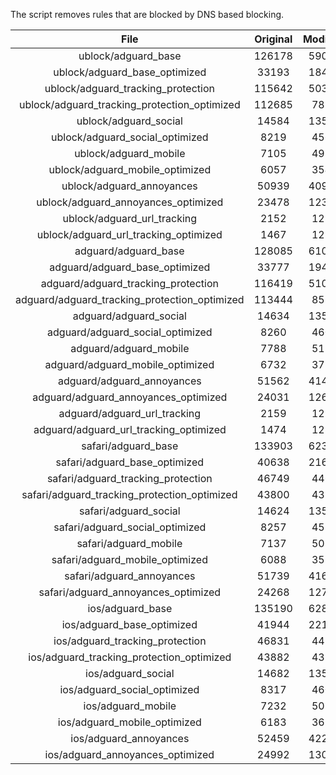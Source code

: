 The script removes rules that are blocked by DNS based blocking.


| File | Original | Modified |
|:----:|:-----:|:-----:|
| ublock/adguard_base | 126178 | 59047 |
| ublock/adguard_base_optimized | 33193 | 18420 |
| ublock/adguard_tracking_protection | 115642 | 50323 |
| ublock/adguard_tracking_protection_optimized | 112685 | 7874 |
| ublock/adguard_social | 14584 | 13518 |
| ublock/adguard_social_optimized | 8219 | 4560 |
| ublock/adguard_mobile | 7105 | 4974 |
| ublock/adguard_mobile_optimized | 6057 | 3547 |
| ublock/adguard_annoyances | 50939 | 40940 |
| ublock/adguard_annoyances_optimized | 23478 | 12390 |
| ublock/adguard_url_tracking | 2152 | 1283 |
| ublock/adguard_url_tracking_optimized | 1467 | 1280 |
| adguard/adguard_base | 128085 | 61020 |
| adguard/adguard_base_optimized | 33777 | 19431 |
| adguard/adguard_tracking_protection | 116419 | 51043 |
| adguard/adguard_tracking_protection_optimized | 113444 | 8581 |
| adguard/adguard_social | 14634 | 13575 |
| adguard/adguard_social_optimized | 8260 | 4603 |
| adguard/adguard_mobile | 7788 | 5152 |
| adguard/adguard_mobile_optimized | 6732 | 3718 |
| adguard/adguard_annoyances | 51562 | 41499 |
| adguard/adguard_annoyances_optimized | 24031 | 12693 |
| adguard/adguard_url_tracking | 2159 | 1290 |
| adguard/adguard_url_tracking_optimized | 1474 | 1287 |
| safari/adguard_base | 133903 | 62303 |
| safari/adguard_base_optimized | 40638 | 21695 |
| safari/adguard_tracking_protection | 46749 | 4465 |
| safari/adguard_tracking_protection_optimized | 43800 | 4322 |
| safari/adguard_social | 14624 | 13559 |
| safari/adguard_social_optimized | 8257 | 4590 |
| safari/adguard_mobile | 7137 | 5011 |
| safari/adguard_mobile_optimized | 6088 | 3578 |
| safari/adguard_annoyances | 51739 | 41601 |
| safari/adguard_annoyances_optimized | 24268 | 12772 |
| ios/adguard_base | 135190 | 62808 |
| ios/adguard_base_optimized | 41944 | 22199 |
| ios/adguard_tracking_protection | 46831 | 4472 |
| ios/adguard_tracking_protection_optimized | 43882 | 4329 |
| ios/adguard_social | 14682 | 13591 |
| ios/adguard_social_optimized | 8317 | 4604 |
| ios/adguard_mobile | 7232 | 5054 |
| ios/adguard_mobile_optimized | 6183 | 3618 |
| ios/adguard_annoyances | 52459 | 42214 |
| ios/adguard_annoyances_optimized | 24992 | 13074 |